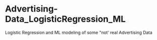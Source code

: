 # Advertising-Data_LogisticRegression_ML
Logistic Regression and ML modeling of some "not' real Advertising Data
